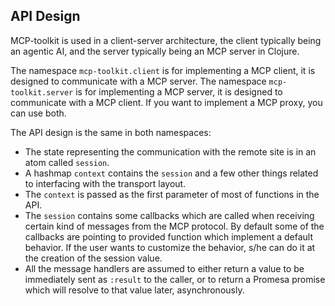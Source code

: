 ## API Design

MCP-toolkit is used in a client-server architecture, the client typically being an agentic AI,
and the server typically being an MCP server in Clojure.

The namespace `mcp-toolkit.client` is for implementing a MCP client, it is designed to communicate with a MCP server.
The namespace `mcp-toolkit.server` is for implementing a MCP server, it is designed to communicate with a MCP client.
If you want to implement a MCP proxy, you can use both.

The API design is the same in both namespaces:
- The state representing the communication with the remote site is in an atom called `session`.
- A hashmap `context` contains the `session` and a few other things related to interfacing with the transport layout.
- The `context` is passed as the first parameter of most of functions in the API.
- The `session` contains some callbacks which are called when receiving certain kind of messages from the MCP protocol.
  By default some of the callbacks are pointing to provided function which implement a default behavior.
  If the user wants to customize the behavior, s/he can do it at the creation of the session value.
- All the message handlers are assumed to either return a value to be immediately sent as `:result` to the caller, or
  to return a Promesa promise which will resolve to that value later, asynchronously.
